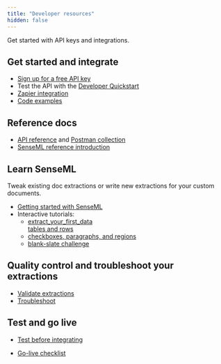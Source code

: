 ```yaml
---
title: "Developer resources"
hidden: false
---
```


Get started with API keys and integrations.

Get started and integrate
---

- [Sign up for a free API key](https://app.sensible.so/register)
- Test the API with the  [Developer Quickstart](doc:quickstart)
- [Zapier integration](doc:zapier)
- [Code examples](doc:examples)

Reference docs
---

- [API reference](reference:choosing-an-endpoint) and [Postman collection](https://god.gw.postman.com/run-collection/16839934-45339059-3fec-4c31-a891-9a12a3e1c22b?action=collection%2Ffork&collection-url=entityId%3D16839934-45339059-3fec-4c31-a891-9a12a3e1c22b%26entityType%3Dcollection%26workspaceId%3Ddbde09dc-b7dd-487d-a68f-20d32b008f90)
- [SenseML reference introduction](doc:senseml-reference-introduction) 

Learn SenseML
---

Tweak existing doc extractions or write new extractions for your custom documents.

- [Getting started with SenseML](doc:getting-started)
- Interactive tutorials: 
  - [extract_your_first_data](https://app.sensible.so/editor/?d=senseml_basics&c=1_extract_your_first_data&g=1_extract_your_first_data)<br/>[tables and rows](https://app.sensible.so/editor/?d=senseml_basics&c=2_tables_and_rows&g=2_tables_and_rows)
  -  [checkboxes, paragraphs, and regions](https://app.sensible.so/editor/?d=senseml_basics&c=3_checkboxes_paragraphs_and_regions&g=3_checkboxes_paragraphs_and_regions)
  -   [blank-slate challenge](https://app.sensible.so/editor/?d=senseml_basics&c=4_extract_from_scratch&g=4_extract_from_scratch) 





Quality control and troubleshoot your extractions
---

  -   [Validate extractions](doc:validate-extractions)
  -   [Troubleshoot](doc:troubleshoot)

  



Test and go live
----

- [Test before integrating](doc:test-before-integrating-configs)

- [Go-live checklist](doc:go-live)

  


